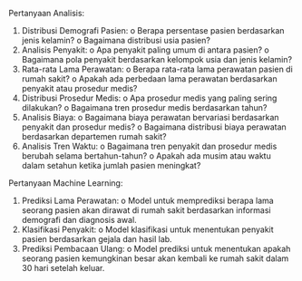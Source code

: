 Pertanyaan Analisis:
1.	Distribusi Demografi Pasien:
  o	Berapa persentase pasien berdasarkan jenis kelamin?
  o	Bagaimana distribusi usia pasien?
2.	Analisis Penyakit:
  o	Apa penyakit paling umum di antara pasien?
  o	Bagaimana pola penyakit berdasarkan kelompok usia dan jenis kelamin?
3.	Rata-rata Lama Perawatan:
  o	Berapa rata-rata lama perawatan pasien di rumah sakit?
  o	Apakah ada perbedaan lama perawatan berdasarkan penyakit atau prosedur medis?
4.	Distribusi Prosedur Medis:
  o	Apa prosedur medis yang paling sering dilakukan?
  o	Bagaimana tren prosedur medis berdasarkan tahun?
5.	Analisis Biaya:
  o	Bagaimana biaya perawatan bervariasi berdasarkan penyakit dan prosedur medis?
  o	Bagaimana distribusi biaya perawatan berdasarkan departemen rumah sakit?
6.	Analisis Tren Waktu:
  o	Bagaimana tren penyakit dan prosedur medis berubah selama bertahun-tahun?
  o	Apakah ada musim atau waktu dalam setahun ketika jumlah pasien meningkat?

Pertanyaan Machine Learning:
1.	Prediksi Lama Perawatan:
  o	Model untuk memprediksi berapa lama seorang pasien akan dirawat di rumah sakit berdasarkan informasi demografi dan diagnosis awal.
2.	Klasifikasi Penyakit:
  o	Model klasifikasi untuk menentukan penyakit pasien berdasarkan gejala dan hasil lab.
3.	Prediksi Pembacaan Ulang:
  o	Model prediksi untuk menentukan apakah seorang pasien kemungkinan besar akan kembali ke rumah sakit dalam 30 hari setelah keluar.



